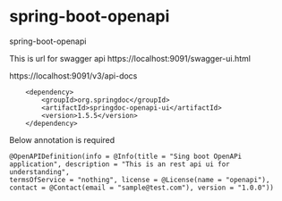 # spring-boot-openapi
spring-boot-openapi

This is url for swagger api
https://localhost:9091/swagger-ui.html

https://localhost:9091/v3/api-docs

		<dependency>
			<groupId>org.springdoc</groupId>
			<artifactId>springdoc-openapi-ui</artifactId>
			<version>1.5.5</version>
		</dependency>

Below annotation is required

    @OpenAPIDefinition(info = @Info(title = "Sing boot OpenAPi application", description = "This is an rest api ui for understanding",
    termsOfService = "nothing", license = @License(name = "openapi"), contact = @Contact(email = "sample@test.com"), version = "1.0.0"))

